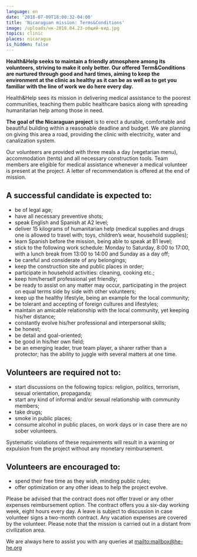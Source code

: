 ```yaml
---
language: en
date: '2018-07-09T18:00:32-04:00'
title: 'Nicaraguan mission: Terms&Conditions'
image: /uploads/нк-2018.04.23-общий-вид.jpg
topics: clinic
places: nicaragua
is_hidden: false
---
```

**Health&Help seeks to maintain a friendly atmosphere among its volunteers, striving to make it only better. Our offered Term&Conditions are nurtured through good and hard times, aiming to keep the environment at the clinic as healthy as it can be as well as to get you familiar with the line of work we do here every day.**

Health&Help sees its mission in delivering medical assistance to the poorest communities, teaching them public healthcare basics along with spreading humanitarian help among those in need.

**The goal of the Nicaraguan project** is to erect a durable, comfortable and beautiful building within a reasonable deadline and budget. We are planning on giving this area a road, providing the clinic with electricity, water and canalization system.

Our volunteers are provided with three meals a day (vegetarian menu), accommodation (tents) and all necessary construction tools. Team members are eligible for medical assistance whenever a medical volunteer is present at the project. A letter of recommendation is offered at the end of mission.

## A successful candidate is expected to:

* be of legal age;
* have all necessary preventive shots;
* speak English and Spanish at A2 level;
* deliver 15 kilograms of humanitarian help (medical supplies and drugs one is allowed to travel with; toys, children’s wear, household supplies);
* learn Spanish before the mission, being able to speak at B1 level;
* stick to the following work schedule: Monday to Saturday, 8:00 to 17:00, with a lunch break from 13:00 to 14:00 and Sunday as a day off;
* be careful and considerate of any belongings;
* keep the construction site and public places in order;
* participate in household activities: cleaning, cooking etc.;
* keep him/herself professional yet friendly;
* be ready to assist on any matter may occur, participating in the project on equal terms side by side with other volunteers;
* keep up the healthy lifestyle, being an example for the local community;
* be tolerant and accepting of foreign cultures and lifestyles;
* maintain an amicable relationship with the local community, yet keeping his/her distance;
* constantly evolve his/her professional and interpersonal skills;
* be honest;
* be detail and goal-oriented;
* be good in his/her own field;
* be an emerging leader, true team player, a sharer rather than a protector; has the ability to juggle with several matters at one time.

## Volunteers are required not to:

* start discussions on the following topics: religion, politics, terrorism, sexual orientation, propaganda;
* start any kind of informal and/or sexual relationship with community members;
* take drugs;
* smoke in public places;
* consume alcohol in public places, on work days or in case there are no sober volunteers.

Systematic violations of these requirements will result in a warning or expulsion from the project without any monetary reimbursement.

## Volunteers are encouraged to:

* spend their free time as they wish, minding public rules;
* offer optimization or any other ideas to help the project evolve.

Please be advised that the contract does not offer travel or any other expenses reimbursement option. The contract offers you a six-day working week, eight hours every day. A leave is subject to discussion in case volunteer signs a two-month contract. Any vacation expenses are covered by the volunteer. Please note that the mission is carried out in a distant from civilization area. 

We are always here to assist you with any queries at <mailto:mailbox@he-he.org>

